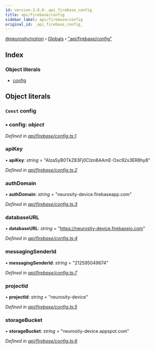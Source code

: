 ```yaml
---
id: version-3.8.0-_api_firebase_config_
title: api/firebase/config
sidebar_label: api/firebase/config
original_id: _api_firebase_config_
---
```


[@neurosity/notion](../index.md) › [Globals](../globals.md) › ["api/firebase/config"](_api_firebase_config_.md)

## Index

### Object literals

* [config](_api_firebase_config_.md#const-config)

## Object literals

### `Const` config

### ▪ **config**: *object*

*Defined in [api/firebase/config.ts:1](https://github.com/neurosity/notion-js/blob/58d781f/src/api/firebase/config.ts#L1)*

###  apiKey

• **apiKey**: *string* = "AIzaSyB0TkZ83Fj0CIzn8AAmE-Osc92s3ER8hy8"

*Defined in [api/firebase/config.ts:2](https://github.com/neurosity/notion-js/blob/58d781f/src/api/firebase/config.ts#L2)*

###  authDomain

• **authDomain**: *string* = "neurosity-device.firebaseapp.com"

*Defined in [api/firebase/config.ts:3](https://github.com/neurosity/notion-js/blob/58d781f/src/api/firebase/config.ts#L3)*

###  databaseURL

• **databaseURL**: *string* = "https://neurosity-device.firebaseio.com"

*Defined in [api/firebase/config.ts:4](https://github.com/neurosity/notion-js/blob/58d781f/src/api/firebase/config.ts#L4)*

###  messagingSenderId

• **messagingSenderId**: *string* = "212595049674"

*Defined in [api/firebase/config.ts:7](https://github.com/neurosity/notion-js/blob/58d781f/src/api/firebase/config.ts#L7)*

###  projectId

• **projectId**: *string* = "neurosity-device"

*Defined in [api/firebase/config.ts:5](https://github.com/neurosity/notion-js/blob/58d781f/src/api/firebase/config.ts#L5)*

###  storageBucket

• **storageBucket**: *string* = "neurosity-device.appspot.com"

*Defined in [api/firebase/config.ts:6](https://github.com/neurosity/notion-js/blob/58d781f/src/api/firebase/config.ts#L6)*
